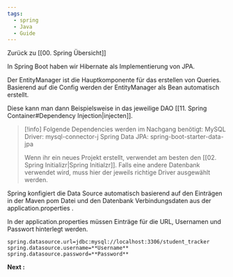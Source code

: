 ```yaml
---
tags:
  - spring
  - Java
  - Guide
---
```

Zurück zu [[00. Spring Übersicht]]

In Spring Boot haben wir Hibernate als Implementierung von JPA. 

Der EntityManager ist die Hauptkomponente für das erstellen von Queries. Basierend auf die Config werden der EntityManager als Bean automatisch erstellt.

Diese kann man dann Beispielsweise in das jeweilige DAO [[11. Spring Container#Dependency Injection|injecten]]. 

> [!info]
Folgende Dependencies werden im Nachgang benötigt:
MySQL Driver: mysql-connector-j
Spring Data JPA: spring-boot-starter-data-jpa
>
>Wenn ihr ein neues Projekt erstellt, verwendet am besten den [[02. Spring Initializr|Spring Initialzr]].
>Falls eine andere Datenbank verwendet wird, muss hier der jeweils richtige Driver ausgewählt werden.

Spring konfigiert die Data Source automatisch basierend auf den Einträgen in der Maven pom Datei und den Datenbank Verbindungsdaten aus der application.properties . 

In der application.properties müssen Einträge für die URL, Usernamen und Passwort hinterlegt werden.

```properties
spring.datasource.url=jdbc:mysql://localhost:3306/student_tracker
spring.datasource.username=**Username**
spring.datasource.password=**Password**
```


**Next :** 